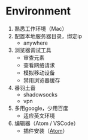# Environment

1. 熟悉工作环境（Mac）
2. 配置本地服务器目录，绑定ip
   - anywhere
3. 浏览器调试工具
   - 审查元素
   - 查看网络请求
   - 模拟移动设备
   - 禁用浏览器缓存
4. 番羽土啬
   - shadowsocks
   - vpn
5. 多用google，少用百度
   - 适应英文环境
6. 编辑器（Atom / VSCode）
   - 插件安装（[Atom](/plugin/atom.md)）
